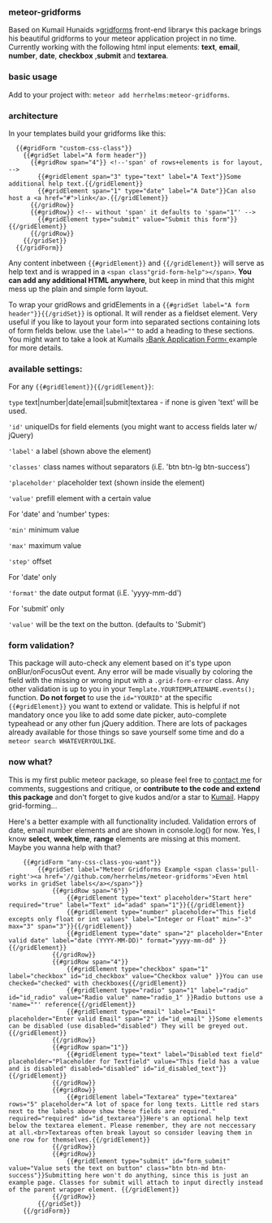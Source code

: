 ### meteor-gridforms

Based on Kumail Hunaids »[gridforms](https://github.com/kumailht/gridforms) front-end library« this package brings his beautiful gridforms to your meteor application project in no time. Currently working with the following html input elements:   **text**, **email**, **number**, **date**, **checkbox** ,**submit** and **textarea**.


### basic usage

Add to your project with: ```meteor add herrhelms:meteor-gridforms```.


### architecture

In your templates build your gridforms like this:

```
  {{#gridForm "custom-css-class"}} 
    {{#gridSet label="A form header"}}
      {{#gridRow span="4"}} <!--'span' of rows+elements is for layout, -->
        {{#gridElement span="3" type="text" label="A Text"}}Some additional help text.{{/gridElement}}
        {{#gridElement span="1" type="date" label="A Date"}}Can also host a <a href="#">link</a>.{{/gridElement}}
      {{/gridRow}}  
      {{#gridRow}} <!-- without 'span' it defaults to 'span="1"' -->
        {{#gridElement type="submit" value="Submit this form"}}{{/gridElement}}
      {{/gridRow}}  
    {{/gridSet}}
  {{/gridForm}}
```

Any content inbetween `{{#gridElement}}` and `{{/gridElement}}` will serve as help text and is wrapped in a `<span class"grid-form-help"></span>`. **You can add any additional HTML anywhere**, but keep in mind that this might mess up the plain and simple form layout. 

To wrap your gridRows and gridElements in a `{{#gridSet label="A form header"}}{{/gridSet}}` is optional. It will render as a fieldset element. Very useful if you like to layout your form into separated sections containing lots of form fields below.  use the `label=""` to add a heading to these sections. You might want to take a look at Kumails [›Bank Application Form‹ ](http://kumailht.com/gridforms/example.html) example for more details.

### available settings:

For any `{{#gridElement}}{{/gridElement}}`:

  `type`          text|number|date|email|submit|textarea - if none is given 'text' will be used.
  
  `'id'`          uniqueIDs for field elements (you might want to access fields later w/ jQuery)
  
  `'label'`       a label (shown above the element)
  
  `'classes'`     class names without separators (i.E. 'btn btn-lg btn-success')
  
  `'placeholder'` placeholder text (shown inside the element)  

  `'value'`       prefill element with a certain value

For 'date' and 'number' types:

  `'min'`         minimum value
  
  `'max'`         maximum value  

  `'step'`        offset

For 'date' only

  `'format'`      the date output format (i.E. 'yyyy-mm-dd')

For 'submit' only

  `'value'`       will be the text on the button. (defaults to 'Submit')


  
### form validation?

This package will auto-check any element based on it's type upon onBlur/onFocusOut event. Any error will be made visually by coloring the field with the missing or wrong input with a `.grid-form-error` class. Any other validation is up to you in your `Template.YOURTEMPLATENAME.events();` function. **Do not forget** to use the `id="YOURID"` at the specific `{{#gridElement}}` you want to extend or validate. This is helpful if not mandatory once you like to add some date picker, auto-complete typeahead or any other fun jQuery addition. There are lots of packages already available for those things so save yourself some time and do a `meteor search WHATEVERYOULIKE`.

### now what?

This is my first public meteor package, so please feel free to [contact me](https://twitter.com/herrhelms) for comments, suggestions and critique, or **contribute to the code and extend this package** and don't forget to give kudos and/or a star to [Kumail](https://github.com/kumailht). Happy grid-forming...

Here's a better example with all functionality included. Validation errors of date, email number elements and are shown in console.log() for now. 
Yes, I know **select**, **week**,**time**, **range** elements are missing at this moment. Maybe you wanna help with that? 
 
```
	{{#gridForm "any-css-class-you-want"}} 
		{{#gridSet label="Meteor Gridforms Example <span class='pull-right'><a href='//github.com/herrhelms/meteor-gridforms'>Even html works in gridSet labels</a></span>"}}
			{{#gridRow span="6"}}	
				{{#gridElement type="text" placeholder="Start here" required="true" label="Text" id="adad" span="1"}}{{/gridElement}}
				{{#gridElement type="number" placeholder="This field excepts only float or int values" label="Integer or Float" min="-3" max="3" span="3"}}{{/gridElement}}
				{{#gridElement type="date" span="2" placeholder="Enter valid date" label="date (YYYY-MM-DD)" format="yyyy-mm-dd" }}{{/gridElement}}
			{{/gridRow}}	
			{{#gridRow span="4"}}	
				{{#gridElement type="checkbox" span="1" label="checkbox" id="id_checkbox" value="Checkbox value" }}You can use checked="checked" with checkboxes{{/gridElement}}
				{{#gridElement type="radio" span="1" label="radio" id="id_radio" value="Radio value" name="radio_1" }}Radio buttons use a 'name=""' reference{{/gridElement}}
				{{#gridElement type="email" label="Email" placeholder="Enter valid Email" span="2" id="id_email" }}Some elements can be disabled (use disabled="disabled") They will be greyed out.{{/gridElement}}
			{{/gridRow}}	
			{{#gridRow span="1"}}	
				{{#gridElement type="text" label="Disabled text field" placeholder="Placeholder for Textfield" value="This field has a value and is disabled" disabled="disabled" id="id_disabled_text"}}{{/gridElement}}
			{{/gridRow}}	
			{{#gridRow}}	
				{{#gridElement label="Textarea" type="textarea" rows="5" placeholder="A lot of space for long texts. Little red stars next to the labels above show these fields are required." required="required" id="id_textarea"}}Here's an optional help text below the textarea element. Please remember, they are not neccessary at all.<br>Textareas often break layout so consider leaving them in one row for themselves.{{/gridElement}}
			{{/gridRow}}	
			{{#gridRow}}	
				{{#gridElement type="submit" id="form_submit" value="Value sets the text on button" class="btn btn-md btn-success"}}Submitting here won't do anything, since this is just an example page. Classes for submit will attach to input directly instead of the parent wrapper element. {{/gridElement}}
			{{/gridRow}}	
		{{/gridSet}}
	{{/gridForm}}
```
